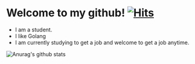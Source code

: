 # Welcome to my github! [![Hits](https://hits.seeyoufarm.com/api/count/incr/badge.svg?url=https%3A%2F%2Fgithub.com%2Fiseolin76&count_bg=%2379C83D&title_bg=%23555555&icon=&icon_color=%23E7E7E7&title=hits&edge_flat=false&include_all_commit=%true&count_private=&true)](https://hits.seeyoufarm.com)

- I am a student.
- I like Golang
- I am currently studying to get a job and welcome to get a job anytime.

![Anurag's github stats](https://github-readme-stats.vercel.app/api?username=iseolin76&show_icons=true&theme=radical)
